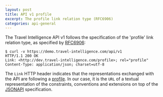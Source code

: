 ```yaml
---
layout: post
title: API v1 profile
excerpt: The profile link relation type (RFC6906)
categories: api-general
---
```


The Travel Intelligence API v1 follows the specification of the 'profile'
link relation type, as specified by [RFC6906](http://tools.ietf.org/html/rfc6906):

    $ curl -v https://demo.travel-intelligence.com/api/v1
    HTTP/1.1 200 OK
    Link: <http://dev.travel-intelligence.com/profile>; rel="profile"
    Content-Type: application/json; charset=utf-8

The `Link` HTTP header indicates that the representations exchanged with the API
are following a [profile](http://dev.travel-intelligence.com/profile).
In our case, it is the `URL` of a textual representation of the constraints,
conventions and extensions on top of the [JSONAPI](http://jsonapi.org/)
specification.
